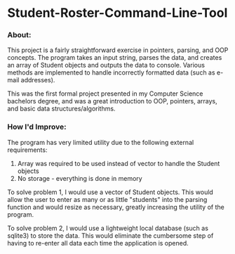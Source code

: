 # Student-Roster-Command-Line-Tool

### About:
This project is a fairly straightforward exercise in pointers, parsing, and OOP concepts. The program takes an input string, parses the data, and creates an array of Student objects and outputs the data to console. Various methods are implemented to handle incorrectly formatted data (such as e-mail addresses). 

This was the first formal project presented in my Computer Science bachelors degree, and was a great introduction to OOP, pointers, arrays, and basic data structures/algorithms.

### How I'd Improve:
The program has very limited utility due to the following external requirements:
1. Array was required to be used instead of vector to handle the Student objects
2. No storage - everything is done in memory

To solve problem 1, I would use a vector of Student objects. This would allow the user to enter as many or as little "students" into the parsing function and would resize as necessary, greatly increasing the utility of the program. 

To solve problem 2, I would use a lightweight local database (such as sqlite3) to store the data. This would eliminate the cumbersome step of having to re-enter all data each time the application is opened. 
